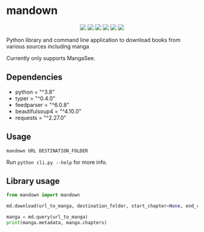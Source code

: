 # mandown

<p align="center">
    <img src="https://img.shields.io/pypi/v/mandown" />
    <img src="https://img.shields.io/github/v/release/potatoeggy/mandown?display_name=tag" />
    <img src="https://img.shields.io/github/issues/potatoeggy/mandown" />
    <img src="https://img.shields.io/github/forks/potatoeggy/mandown" />
    <img src="https://img.shields.io/github/stars/potatoeggy/mandown" />
    <img src="https://img.shields.io/github/license/potatoeggy/mandown" />
</p>

Python library and command line application to download books from various sources including manga

Currently only supports MangaSee.

## Dependencies

- python = "^3.8"
- typer = "^0.4.0"
- feedparser = "^6.0.8"
- beautifulsoup4 = "^4.10.0"
- requests = "^2.27.0"

## Usage

```
mandown URL DESTINATION_FOLDER
```

Run `python cli.py --help` for more info.

## Library usage

```python
from mandown import mandown

md.download(url_to_manga, destination_folder, start_chapter=None, end_chapter=None, maxthreads=4)

manga = md.query(url_to_manga)
print(manga.metadata, manga.chapters)
```
